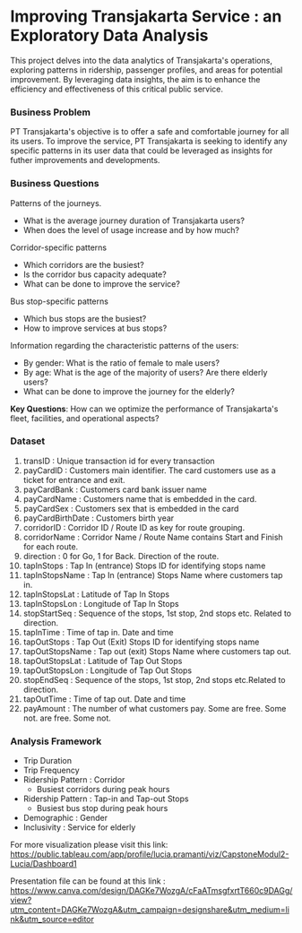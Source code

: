 # Improving Transjakarta Service : an Exploratory Data Analysis
This project delves into the data analytics of Transjakarta's operations, exploring patterns in ridership, passenger profiles, and areas for potential improvement. By leveraging data insights, the aim is to enhance the efficiency and effectiveness of this critical public service.

### Business Problem
PT Transjakarta's objective is to offer a safe and comfortable journey for all its users. To improve the service, PT Transjakarta is seeking to identify any specific patterns in its user data that could be leveraged as insights for futher improvements and developments.

### Business Questions
Patterns of the journeys.
* What is the average journey duration of Transjakarta users?
* When does the level of usage increase and by how much?

Corridor-specific patterns
* Which corridors are the busiest?
* Is the corridor bus capacity adequate?
* What can be done to improve the service?

Bus stop-specific patterns
* Which bus stops are the busiest?
* How to improve services at bus stops?

Information regarding the characteristic patterns of the users:
* By gender: What is the ratio of female to male users?
* By age: What is the age of the majority of users? Are there elderly users?
* What can be done to improve the journey for the elderly?

**Key Questions**:  How can we optimize the performance of Transjakarta's fleet, facilities, and operational aspects? 

### Dataset
1. transID : Unique transaction id for every transaction
2. payCardID : Customers main identifier. The card customers use as a ticket for entrance and exit.
3. payCardBank : Customers card bank issuer name
4. payCardName : Customers name that is embedded in the card.
5. payCardSex : Customers sex that is embedded in the card
6. payCardBirthDate : Customers birth year
7. corridorID : Corridor ID / Route ID as key for route grouping.
8. corridorName : Corridor Name / Route Name contains Start and Finish for each route.
9. direction : 0 for Go, 1 for Back. Direction of the route.
10. tapInStops : Tap In (entrance) Stops ID for identifying stops name
11. tapInStopsName : Tap In (entrance) Stops Name where customers tap in.
12. tapInStopsLat : Latitude of Tap In Stops
13. tapInStopsLon : Longitude of Tap In Stops
14. stopStartSeq : Sequence of the stops, 1st stop, 2nd stops etc. Related to direction.
15. tapInTime : Time of tap in. Date and time
16. tapOutStops : Tap Out (Exit) Stops ID for identifying stops name
17. tapOutStopsName : Tap out (exit) Stops Name where customers tap out.
18. tapOutStopsLat : Latitude of Tap Out Stops
19. tapOutStopsLon : Longitude of Tap Out Stops
20. stopEndSeq : Sequence of the stops, 1st stop, 2nd stops etc.Related to direction.
21. tapOutTime : Time of tap out. Date and time
22. payAmount : The number of what customers pay. Some are free. Some not. are free. Some not.

### Analysis Framework
* Trip Duration
* Trip Frequency
* Ridership Pattern : Corridor
    * Busiest corridors during peak hours 
* Ridership Pattern : Tap-in and Tap-out Stops
    * Busiest bus stop during peak hours
* Demographic : Gender
* Inclusivity : Service for elderly

For more visualization please visit this link:  https://public.tableau.com/app/profile/lucia.pramanti/viz/CapstoneModul2-Lucia/Dashboard1

Presentation file can be found at this link : https://www.canva.com/design/DAGKe7WozgA/cFaATmsgfxrtT660c9DAGg/view?utm_content=DAGKe7WozgA&utm_campaign=designshare&utm_medium=link&utm_source=editor
